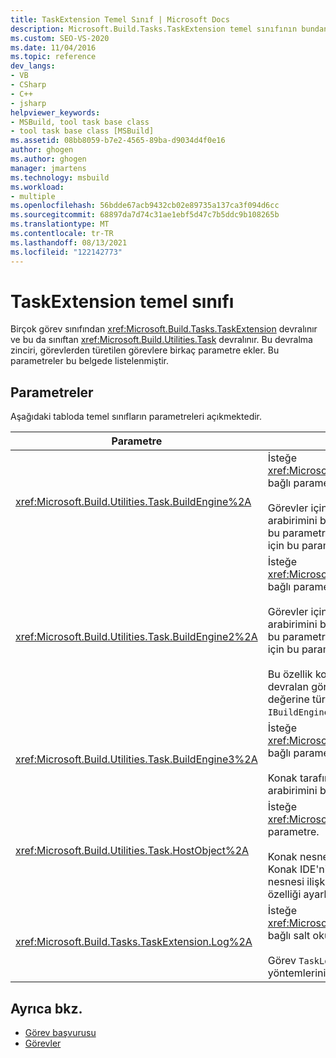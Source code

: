```yaml
---
title: TaskExtension Temel Sınıf | Microsoft Docs
description: Microsoft.Build.Tasks.TaskExtension temel sınıfının bundan devralınan görevlere eklemiş olduğu parametreler hakkında bilgi edinmek.
ms.custom: SEO-VS-2020
ms.date: 11/04/2016
ms.topic: reference
dev_langs:
- VB
- CSharp
- C++
- jsharp
helpviewer_keywords:
- MSBuild, tool task base class
- tool task base class [MSBuild]
ms.assetid: 08bb8059-b7e2-4565-89ba-d9034d4f0e16
author: ghogen
ms.author: ghogen
manager: jmartens
ms.technology: msbuild
ms.workload:
- multiple
ms.openlocfilehash: 56bdde67acb9432cb02e89735a137ca3f094d6cc
ms.sourcegitcommit: 68897da7d74c31ae1ebf5d47c7b5ddc9b108265b
ms.translationtype: MT
ms.contentlocale: tr-TR
ms.lasthandoff: 08/13/2021
ms.locfileid: "122142773"
---
```

# <a name="taskextension-base-class"></a>TaskExtension temel sınıfı

Birçok görev sınıfından <xref:Microsoft.Build.Tasks.TaskExtension> devralınır ve bu da sınıftan <xref:Microsoft.Build.Utilities.Task> devralınır. Bu devralma zinciri, görevlerden türetilen görevlere birkaç parametre ekler. Bu parametreler bu belgede listelenmiştir.

## <a name="parameters"></a>Parametreler

 Aşağıdaki tabloda temel sınıfların parametreleri açıkmektedir.

|Parametre|Açıklama|
|---------------|-----------------|
|<xref:Microsoft.Build.Utilities.Task.BuildEngine%2A>|İsteğe <xref:Microsoft.Build.Framework.IBuildEngine> bağlı parametre.<br /><br /> Görevler için kullanılabilir derleme altyapısı arabirimini belirtir. Derleme altyapısı, görevlerin bu parametreye geri çağrılmalarına izin vermek için bu parametreyi otomatik olarak ayarlar.|
|<xref:Microsoft.Build.Utilities.Task.BuildEngine2%2A>|İsteğe <xref:Microsoft.Build.Framework.IBuildEngine2> bağlı parametre.<br /><br /> Görevler için kullanılabilir derleme altyapısı arabirimini belirtir. Derleme altyapısı, görevlerin bu parametreye geri çağrılmalarına izin vermek için bu parametreyi otomatik olarak ayarlar.<br /><br /> Bu özellik kolaylık sağlar, böylece bu sınıftan devralan görev yazarlarının değerinden değerine türe türetleri `IBuildEngine` `IBuildEngine2` yoktur.|
|<xref:Microsoft.Build.Utilities.Task.BuildEngine3%2A>|İsteğe <xref:Microsoft.Build.Framework.IBuildEngine3> bağlı parametre.<br /><br /> Konak tarafından sağlanan derleme altyapısı arabirimini belirtir.|
|<xref:Microsoft.Build.Utilities.Task.HostObject%2A>|İsteğe <xref:Microsoft.Build.Framework.ITaskHost> bağlı parametre.<br /><br /> Konak nesne örneğini belirtir (null olabilir). Konak IDE'nin bu belirli görevle bir konak nesnesi ilişkilendirilmişse, derleme altyapısı bu özelliği ayarlar.|
|<xref:Microsoft.Build.Tasks.TaskExtension.Log%2A>|İsteğe <xref:Microsoft.Build.Utilities.TaskLoggingHelper> bağlı salt okunur parametre.<br /><br /> Görev `TaskLoggingHelperExtension` günlüğü yöntemlerini içeren bir nesnesi alır.|

## <a name="see-also"></a>Ayrıca bkz.

- [Görev başvurusu](../msbuild/msbuild-task-reference.md)
- [Görevler](../msbuild/msbuild-tasks.md)

